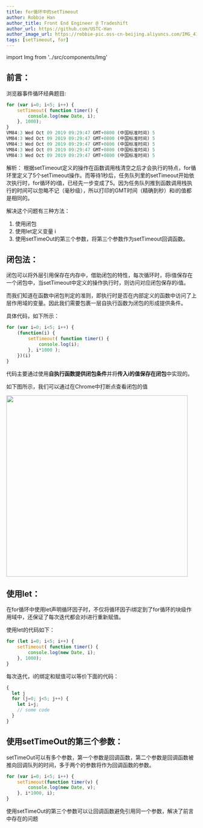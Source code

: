 ```yaml
---
title: for循环中的setTimeout
author: Robbie Han
author_title: Front End Engineer @ Tradeshift
author_url: https://github.com/USTC-Han
author_image_url: https://robbie-pic.oss-cn-beijing.aliyuncs.com/IMG_4175.JPG?x-oss-process=style/compress
tags: [setTimeout, for]
---
```


import Img from '../src/components/Img'

## 前言：

浏览器事件循环经典题目:
```js
for (var i=0; i<5; i++) {
    setTimeout( function timer() {
        console.log(new Date, i);
    }, 1000);
}
VM84:3 Wed Oct 09 2019 09:29:47 GMT+0800 (中国标准时间) 5
VM84:3 Wed Oct 09 2019 09:29:47 GMT+0800 (中国标准时间) 5
VM84:3 Wed Oct 09 2019 09:29:47 GMT+0800 (中国标准时间) 5
VM84:3 Wed Oct 09 2019 09:29:47 GMT+0800 (中国标准时间) 5
VM84:3 Wed Oct 09 2019 09:29:47 GMT+0800 (中国标准时间) 5
```

解析： 根据setTimeout定义的操作在函数调用栈清空之后才会执行的特点，for循环里定义了5个setTimeout操作。而等待1秒后，任务队列里的setTimeout开始依次执行时，for循环的i值，已经先一步变成了5。因为任务队列推到函数调用栈执行的时间可以忽略不记（毫秒级），所以打印的GMT时间（精确到秒）和i的值都是相同的。

<!--truncate-->
解决这个问题有三种方法：

1. 使用闭包
2. 使用let定义变量 i
3. 使用setTimeOut的第三个参数，将第三个参数作为setTimeout回调函数。

## 闭包法：

闭包可以将外层引用保存在内存中，借助闭包的特性，每次循环时，将i值保存在一个闭包中，当setTimeout中定义的操作执行时，则访问对应闭包保存的i值。

而我们知道在函数中闭包判定的准则，即执行时是否在内部定义的函数中访问了上层作用域的变量。因此我们需要包裹一层自执行函数为闭包的形成提供条件。

具体代码，如下所示：
```js
for (var i=0; i<5; i++) { 
    (function(i) {
        setTimeout( function timer() {
            console.log(i);
        }, i*1000 );
    })(i)
}
```
代码主要通过使用**自执行函数提供闭包条件**并将**传入i的值保存在闭包**中实现的。

如下图所示，我们可以通过在Chrome中打断点查看闭包的值

<Img width="480" legend="图：Chrome控制台闭包" src="https://cosmos-x.oss-cn-hangzhou.aliyuncs.com/xTvjaK.png" />

## 使用let：

在for循环中使用let声明循环因子时，不仅将循环因子i绑定到了for循环的块级作用域中，还保证了每次迭代都会对i进行重新赋值。

使用let的代码如下：
```js
for (let i=0; i<5; i++) {
    setTimeout( function timer() {
        console.log(new Date, i);
    }, 1000);
}
```

每次迭代，i的绑定和赋值可以等价下面的代码：

```js
{
  let j
  for (j=0; j<5; j++) {
    let i=j;
    // some code
  }
}

```
## 使用setTimeOut的第三个参数：

setTimeOut可以有多个参数，第一个参数是回调函数，第二个参数是回调函数被推向回调队列的时间，多于两个的参数将作为回调函数的参数。

```js
for (var i=0; i<5; i++) {
    setTimeout(function timer(v) {
        console.log(new Date, v);
    }, i*1000, i);
}
```
使用setTimeOut的第三个参数可以让回调函数避免引用同一个参数，解决了前言中存在的问题
